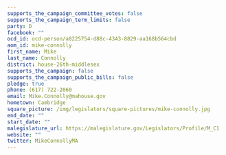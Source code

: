 ```yaml
---
supports_the_campaign_committee_votes: false
supports_the_campaign_term_limits: false
party: D
facebook: ""
ocd_id: ocd-person/a8225754-d88c-4343-8829-aa168b564cbd
aom_id: mike-connolly
first_name: Mike
last_name: Connolly
district: house-26th-middlesex
supports_the_campaign: false
supports_the_campaign_public_bills: false
pledge: true
phone: (617) 722-2060
email: Mike.Connolly@mahouse.gov
hometown: Cambridge
square_picture: /img/legislators/square-pictures/mike-connolly.jpg
end_date: ""
start_date: ""
malegislature_url: https://malegislature.gov/Legislators/Profile/M_C1
website: ""
twitter: MikeConnollyMA
---
```

